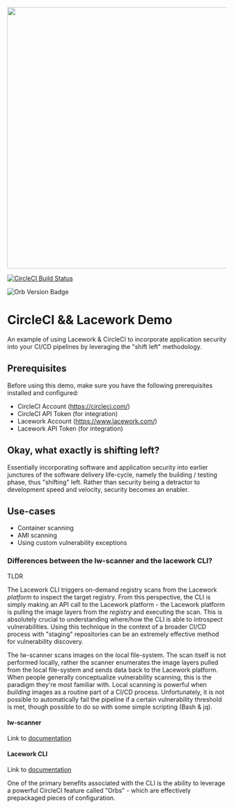 <img src="https://techally-content.s3-us-west-1.amazonaws.com/public-content/lacework_logo_full.png" width="600">

[![CircleCI Build Status](https://circleci.com/gh/aedifex/circleci-lacework-demo.svg?style=shield "CircleCI Build Status")](https://circleci.com/gh/aedifex/circleci-lacework-demo)

![Orb Version Badge](https://badges.circleci.com/orbs/lacework/lacework.svg)


# CircleCI && Lacework Demo
An example of using Lacework &amp; CircleCI to incorporate application security into your CI/CD pipelines by leveraging the "shift left" methodology.

## Prerequisites

Before using this demo, make sure you have the following prerequisites installed and configured:

- CircleCI Account (https://circleci.com/)
- CircleCI API Token (for integration)
- Lacework Account (https://www.lacework.com/)
- Lacework API Token (for integration)

## Okay, what exactly is shifting left?

Essentially incorporating software and application security into earlier junctures of the software delivery life-cycle, namely the building / testing phase, thus "shifting" left. Rather than security being a detractor to development speed and velocity, security becomes an enabler.

## Use-cases

- Container scanning
- AMI scanning
- Using custom vulnerability exceptions

### Differences between the lw-scanner and the lacework CLI?

TLDR

The Lacework CLI triggers on-demand registry scans from the Lacework *platform* to inspect the target registry. From this perspective, the CLI is simply making an API call to the Lacework platform - the Lacework platform is pulling the image layers from the *registry* and executing the scan. This is absolutely crucial to understanding where/how the CLI is able to introspect vulnerabilities. Using this technique in the context of a broader CI/CD process with "staging" repositories can be an extremely effective method for vulnerability discovery.

The lw-scanner scans images on the local file-system. The scan itself is not performed locally, rather the scanner enumerates the image layers pulled from the local file-system and sends data back to the Lacework platform. When people generally conceptualize vulnerability scanning, this is the paradigm they're most familiar with. Local scanning is powerful when *building* images as a routine part of a CI/CD process. Unfortunately, it is not possible to automatically fail the pipeline if a certain vulnerability threshold is met, though possible to do so with some simple scripting (Bash & jq).

#### lw-scanner

Link to [documentation](https://support.lacework.com/hc/en-us/articles/1500001777821-Integrate-Inline-Scanner)

#### Lacework CLI

Link to [documentation](https://github.com/lacework/go-sdk/wiki/CLI-Documentation)

One of the primary benefits associated with the CLI is the ability to leverage a powerful CircleCI feature called "Orbs" - which are effectively prepackaged pieces of configuration.

